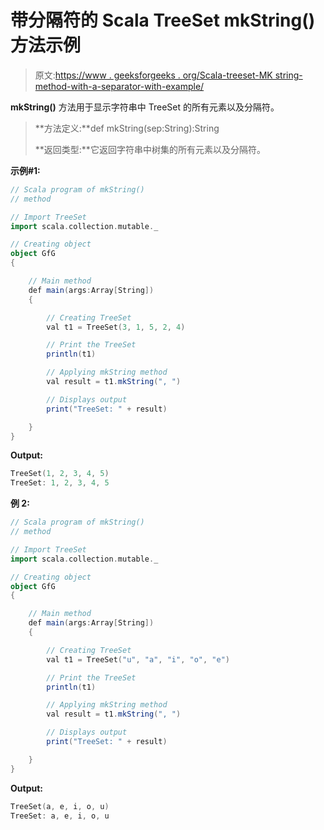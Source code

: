 # 带分隔符的 Scala TreeSet mkString()方法示例

> 原文:[https://www . geeksforgeeks . org/Scala-treeset-MK string-method-with-a-separator-with-example/](https://www.geeksforgeeks.org/scala-treeset-mkstring-method-with-a-separator-with-example/)

**mkString()** 方法用于显示字符串中 TreeSet 的所有元素以及分隔符。

> **方法定义:**def mkString(sep:String):String
> 
> **返回类型:**它返回字符串中树集的所有元素以及分隔符。

**示例#1:**

```scala
// Scala program of mkString() 
// method 

// Import TreeSet
import scala.collection.mutable._

// Creating object 
object GfG 
{ 

    // Main method 
    def main(args:Array[String]) 
    { 

        // Creating TreeSet
        val t1 = TreeSet(3, 1, 5, 2, 4)  

        // Print the TreeSet 
        println(t1) 

        // Applying mkString method  
        val result = t1.mkString(", ")

        // Displays output  
        print("TreeSet: " + result) 

    } 
} 
```

**Output:**

```scala
TreeSet(1, 2, 3, 4, 5)
TreeSet: 1, 2, 3, 4, 5

```

**例 2:**

```scala
// Scala program of mkString() 
// method 

// Import TreeSet
import scala.collection.mutable._

// Creating object 
object GfG 
{ 

    // Main method 
    def main(args:Array[String]) 
    { 

        // Creating TreeSet
        val t1 = TreeSet("u", "a", "i", "o", "e")  

        // Print the TreeSet 
        println(t1) 

        // Applying mkString method  
        val result = t1.mkString(", ")

        // Displays output  
        print("TreeSet: " + result) 

    } 
} 
```

**Output:**

```scala
TreeSet(a, e, i, o, u)
TreeSet: a, e, i, o, u

```